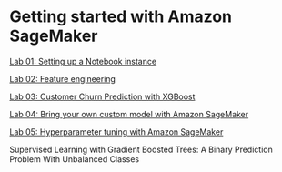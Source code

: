 # Getting started with Amazon SageMaker

[Lab 01: Setting up a Notebook instance](./sagemaker-notebook.md)

[Lab 02: Feature engineering](./feature-engineering.md)

[Lab 03: Customer Churn Prediction with XGBoost](./customer-churn-xgboost.md)

[Lab 04: Bring your own custom model with Amazon SageMaker](./bring-custom-model.md)

[Lab 05: Hyperparameter tuning with Amazon SageMaker](./bring-custom-model.md)

Supervised Learning with Gradient Boosted Trees: A Binary Prediction Problem
With Unbalanced Classes
